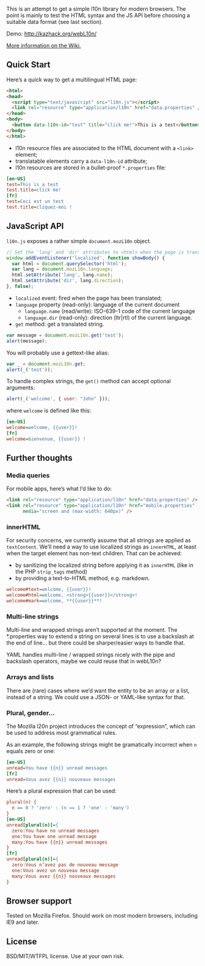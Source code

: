 This is an attempt to get a simple l10n library for modern browsers.
The point is mainly to test the HTML syntax and the JS API before choosing a suitable data format (see last section).

Demo: <http://kazhack.org/webL10n/>

[More information on the Wiki.](https://github.com/fabi1cazenave/webL10n/wiki)

Quick Start
-----------

Here’s a quick way to get a multilingual HTML page:

```html
<html>
<head>
  <script type="text/javascript" src="l10n.js"></script>
  <link rel="resource" type="application/l10n" href="data.properties" />
</head>
<body>
  <button data-l10n-id="test" title="click me!">This is a test</button>
</body>
</html>
```

* l10n resource files are associated to the HTML document with a ``<link>`` element;
* translatable elements carry a ``data-l10n-id`` attribute;
* l10n resources are stored in a bullet-proof ``*.properties`` file:

```ini
[en-US]
test=This is a test
test.title=click me!
[fr]
test=Ceci est un test
test.title=cliquez-moi !
```


JavaScript API
--------------

``l10n.js`` exposes a rather simple ``document.mozL10n`` object.

```javascript
// Set the 'lang' and 'dir' attributes to <html> when the page is translated
window.addEventListener('localized', function showBody() {
  var html = document.querySelector('html');
  var lang = document.mozL10n.language;
  html.setAttribute('lang', lang.name);
  html.setAttribute('dir', lang.direction);
}, false);
```
* `localized` event: fired when the page has been translated;
* `language` property (read-only): language of the current document
    * `language.name` (read/write): ISO-639-1 code of the current language
    * `language.dir` (read-only): direction (ltr|rtl) of the current language.
* `get` method: get a translated string.

```javascript
var message = document.mozL10n.get('test');
alert(message);
```

You will probably use a gettext-like alias:

```javascript
var _ = document.mozL10n.get;
alert(_('test'));
```

To handle complex strings, the `get()` method can accept optional arguments:

```javascript
alert(_('welcome', { user: "John" }));
```

where `welcome` is defined like this:

```ini
[en-US]
welcome=welcome, {{user}}!
[fr]
welcome=bienvenue, {{user}} !
```


Further thoughts
----------------

### Media queries

For mobile apps, here’s what I’d like to do:

```html
<link rel="resource" type="application/l10n" href="data.properties" />
<link rel="resource" type="application/l10n" href="mobile.properties"
      media="screen and (max-width: 640px)" />
```

### innerHTML

For security concerns, we currently assume that all strings are applied as `textContent`. We’ll need a way to use localized strings as `innerHTML`, at least when the target element has non-text children. That can be achieved:

* by sanitizing the localized string before applying it as `innerHTML` (like in the PHP ``strip_tags`` method)
* by providing a text-to-HTML method, e.g. markdown.

```ini
welcome#text=welcome, {{user}}!
welcome#html=welcome, <strong>{{user}}</strong>!
welcome#mark=welcome, **{{user}}**!
```

### Multi-line strings

Multi-line and wrapped strings aren’t supported at the moment. The *.properties way to extend a string on several lines is to use a backslash at the end of line… but there could be sharper/easier ways to handle that.

YAML handles multi-line / wrapped strings nicely with the pipe and backslash operators, maybe we could reuse that in webL10n?


### Arrays and lists

There are (rare) cases where we’d want the entity to be an array or a list, instead of a string. We could use a JSON- or YAML-like syntax for that.


### Plural, gender…

The Mozilla l20n project introduces the concept of “expression”, which can be used to address most grammatical rules.

As an example, the following strings might be gramatically incorrect when `n` equals zero or one:

```ini
[en-US]
unread=You have {{n}} unread messages
[fr]
unread=Vous avez {{n}} nouveaux messages
```

Here’s a plural expression that can be used:

```ini
plural(n) {
  n == 0 ? 'zero' : (n == 1 ? 'one' : 'many')
}
[en-US]
unread[plural(n)]={
  zero:You have no unread messages
  one:You have one unread message
  many:You have {{n}} unread messages
}
[fr]
unread[plural(n)]={
  zero:Vous n’avez pas de nouveau message
  one:Vous avez un nouveau message
  many:Vous avez {{n}} nouveaux messages
}
```

Browser support
---------------

Tested on Mozilla Firefox. Should work on most modern browsers, including IE9 and later.


License
-------

BSD/MIT/WTFPL license. Use at your own risk.

